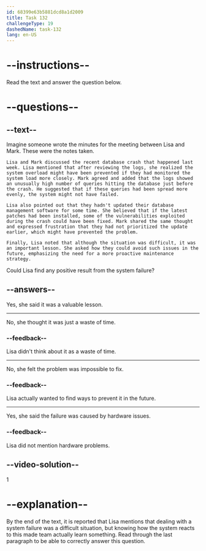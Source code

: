 ```yaml
---
id: 68399e63b5881dcd8a1d2009
title: Task 132
challengeType: 19
dashedName: task-132
lang: en-US
---
```


<!-- READING -->

# --instructions--

Read the text and answer the question below.

# --questions--

## --text--

Imagine someone wrote the minutes for the meeting between Lisa and Mark. These were the notes taken.

`Lisa and Mark discussed the recent database crash that happened last week. Lisa mentioned that after reviewing the logs, she realized the system overload might have been prevented if they had monitored the system load more closely. Mark agreed and added that the logs showed an unusually high number of queries hitting the database just before the crash. He suggested that if these queries had been spread more evenly, the system might not have failed.`

`Lisa also pointed out that they hadn't updated their database management software for some time. She believed that if the latest patches had been installed, some of the vulnerabilities exploited during the crash could have been fixed. Mark shared the same thought and expressed frustration that they had not prioritized the update earlier, which might have prevented the problem.`

`Finally, Lisa noted that although the situation was difficult, it was an important lesson. She asked how they could avoid such issues in the future, emphasizing the need for a more proactive maintenance strategy.`

Could Lisa find any positive result from the system failure?

## --answers--

Yes, she said it was a valuable lesson.

---

No, she thought it was just a waste of time.

### --feedback--

Lisa didn't think about it as a waste of time.

---

No, she felt the problem was impossible to fix.

### --feedback--

Lisa actually wanted to find ways to prevent it in the future.

---

Yes, she said the failure was caused by hardware issues.

### --feedback--

Lisa did not mention hardware problems.

## --video-solution--

1

# --explanation--

By the end of the text, it is reported that Lisa mentions that dealing with a system failure was a difficult situation, but knowing how the system reacts to this made team actually learn something. Read through the last paragraph to be able to correctly answer this question.
